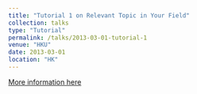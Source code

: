 ```yaml
---
title: "Tutorial 1 on Relevant Topic in Your Field"
collection: talks
type: "Tutorial"
permalink: /talks/2013-03-01-tutorial-1
venue: "HKU"
date: 2013-03-01
location: "HK"
---
```


[More information here](http://exampleurl.com)

 
